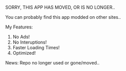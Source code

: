 SORRY, THIS APP HAS MOVED, OR IS NO LONGER..

You can probably find this app modded on other sites..

My Features:

1. No Ads!
2. No Interuptions!
3. Faster Loading Times!
4. Optimized!

News: Repo no longer used or gone/moved..
